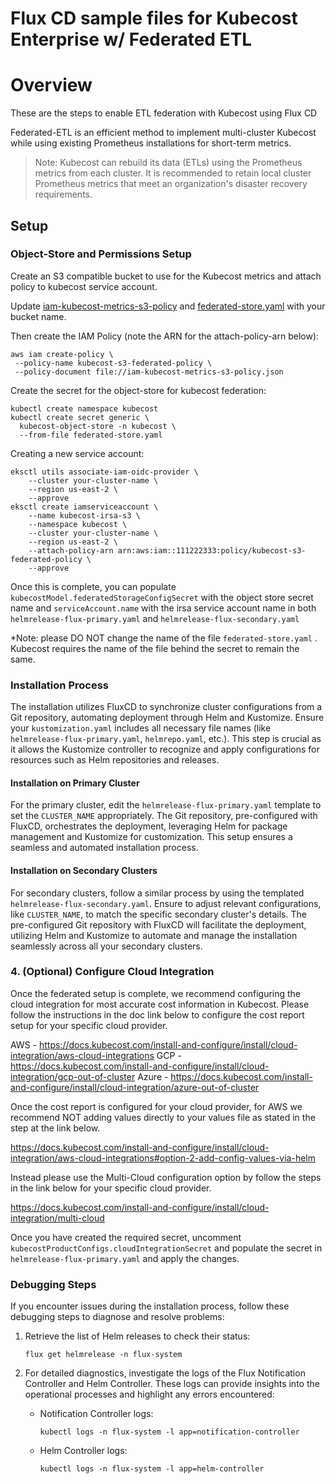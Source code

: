 # Flux CD sample files for Kubecost Enterprise w/ Federated ETL

# Overview

These are the steps to enable ETL federation with Kubecost using Flux CD

Federated-ETL is an efficient method to implement multi-cluster Kubecost while using existing Prometheus installations for short-term metrics.

> Note: Kubecost can rebuild its data (ETLs) using the Prometheus metrics from each cluster. It is recommended to retain local cluster Prometheus metrics that meet an organization's disaster recovery requirements.


## Setup

###  Object-Store and Permissions Setup

Create an S3 compatible bucket to use for the Kubecost metrics and attach policy to kubecost service account.

Update [iam-kubecost-metrics-s3-policy](iam-kubecost-metrics-s3-policy) and [federated-store.yaml](federated-store.yaml) with your bucket name.

Then create the IAM Policy (note the ARN for the attach-policy-arn below):

```
aws iam create-policy \
 --policy-name kubecost-s3-federated-policy \
 --policy-document file://iam-kubecost-metrics-s3-policy.json
```

Create the secret for the object-store for kubecost federation:

```
kubectl create namespace kubecost
kubectl create secret generic \
  kubecost-object-store -n kubecost \
  --from-file federated-store.yaml
```

Creating a new service account:

```
eksctl utils associate-iam-oidc-provider \
    --cluster your-cluster-name \
    --region us-east-2 \
    --approve
eksctl create iamserviceaccount \
    --name kubecost-irsa-s3 \
    --namespace kubecost \
    --cluster your-cluster-name \
    --region us-east-2 \
    --attach-policy-arn arn:aws:iam::111222333:policy/kubecost-s3-federated-policy \
    --approve
```

Once this is complete, you can populate `kubecostModel.federatedStorageConfigSecret` with the object store secret name and `serviceAccount.name` with the irsa service account name in both `helmrelease-flux-primary.yaml` and `helmrelease-flux-secondary.yaml`

*Note: please DO NOT change the name of the file  `federated-store.yaml` . Kubecost requires the name of the file behind the secret to remain the same.


### Installation Process

The installation utilizes FluxCD to synchronize cluster configurations from a Git repository, automating deployment through Helm and Kustomize. Ensure your `kustomization.yaml` includes all necessary file names (like `helmrelease-flux-primary.yaml`, `helmrepo.yaml`, etc.). This step is crucial as it allows the Kustomize controller to recognize and apply configurations for resources such as Helm repositories and releases.

#### Installation on Primary Cluster

For the primary cluster, edit the `helmrelease-flux-primary.yaml` template to set the `CLUSTER_NAME` appropriately. The Git repository, pre-configured with FluxCD, orchestrates the deployment, leveraging Helm for package management and Kustomize for customization. This setup ensures a seamless and automated installation process.

#### Installation on Secondary Clusters

For secondary clusters, follow a similar process by using the templated `helmrelease-flux-secondary.yaml`. Ensure to adjust relevant configurations, like `CLUSTER_NAME`, to match the specific secondary cluster's details. The pre-configured Git repository with FluxCD will facilitate the deployment, utilizing Helm and Kustomize to automate and manage the installation seamlessly across all your secondary clusters.

### 4. (Optional) Configure Cloud Integration

Once the federated setup is complete, we recommend configuring the cloud integration for most accurate cost information in Kubecost.  Please follow the instructions in the doc link below to configure the cost report setup for your specific cloud provider.

AWS - https://docs.kubecost.com/install-and-configure/install/cloud-integration/aws-cloud-integrations
GCP - https://docs.kubecost.com/install-and-configure/install/cloud-integration/gcp-out-of-cluster
Azure - https://docs.kubecost.com/install-and-configure/install/cloud-integration/azure-out-of-cluster

Once the cost report is configured for your cloud provider, for AWS we recommend NOT adding values directly to your values file as stated in the step at the link below.

https://docs.kubecost.com/install-and-configure/install/cloud-integration/aws-cloud-integrations#option-2-add-config-values-via-helm

Instead please use the Multi-Cloud configuration option by follow the steps in the link below for your specific cloud provider.

https://docs.kubecost.com/install-and-configure/install/cloud-integration/multi-cloud

Once you have created the required secret, uncomment `kubecostProductConfigs.cloudIntegrationSecret` and populate the secret in `helmrelease-flux-primary.yaml` and apply the changes.


### Debugging Steps

If you encounter issues during the installation process, follow these debugging steps to diagnose and resolve problems:

1. Retrieve the list of Helm releases to check their status:
   ```
   flux get helmrelease -n flux-system
   ```

2. For detailed diagnostics, investigate the logs of the Flux Notification Controller and Helm Controller. These logs can provide insights into the operational processes and highlight any errors encountered:
   - Notification Controller logs:
     ```
     kubectl logs -n flux-system -l app=notification-controller
     ```
   - Helm Controller logs:
     ```
     kubectl logs -n flux-system -l app=helm-controller
     ```




